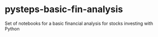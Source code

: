 # pysteps-basic-fin-analysis
Set of notebooks for a basic financial analysis for stocks investing with Python
